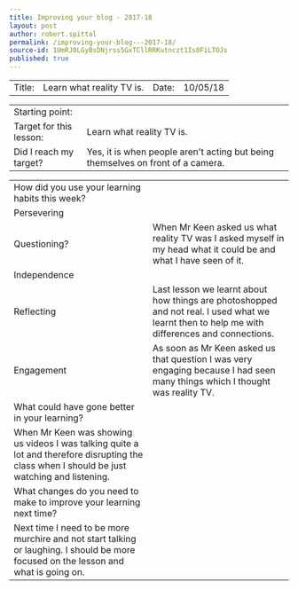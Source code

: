 ```yaml
---
title: Improving your blog - 2017-18
layout: post
author: robert.spittal
permalink: /improving-your-blog---2017-18/
source-id: 1UmRJ0LGyBsDNjrss5GxTCllRRKutnczt1Is8FiLTOJs
published: true
---
```

<table>
  <tr>
    <td>Title:</td>
    <td>Learn what reality TV is.</td>
    <td>Date:</td>
    <td>10/05/18</td>
  </tr>
</table>


<table>
  <tr>
    <td>Starting point:</td>
    <td></td>
  </tr>
  <tr>
    <td>Target for this lesson:</td>
    <td>Learn what reality TV is.</td>
  </tr>
  <tr>
    <td>Did I reach my target? </td>
    <td>Yes, it is when people aren't acting but being themselves on front of a camera.</td>
  </tr>
</table>


<table>
  <tr>
    <td>How did you use your learning habits this week?</td>
    <td></td>
  </tr>
  <tr>
    <td>Persevering</td>
    <td></td>
  </tr>
  <tr>
    <td>Questioning?</td>
    <td>When Mr Keen asked us what reality TV was I asked myself in my head what it could be and what I have seen of it.</td>
  </tr>
  <tr>
    <td>Independence</td>
    <td></td>
  </tr>
  <tr>
    <td>Reflecting</td>
    <td>Last lesson we learnt about how things are photoshopped and not real. I used what we learnt then to help me with differences and connections.</td>
  </tr>
  <tr>
    <td>Engagement</td>
    <td>As soon as Mr Keen asked us that question I was very engaging because I had seen many things which I thought was reality TV.</td>
  </tr>
  <tr>
    <td>What could have gone better in your learning?</td>
    <td></td>
  </tr>
  <tr>
    <td>When Mr Keen was showing us videos I was talking quite a lot and therefore disrupting the class when I should be just watching and listening.</td>
    <td></td>
  </tr>
  <tr>
    <td>What changes do you need to make to improve your learning next time?</td>
    <td></td>
  </tr>
  <tr>
    <td>Next time I need to be more murchire and not start talking or laughing. I should be more focused on the lesson and what is going on.</td>
    <td></td>
  </tr>
</table>


